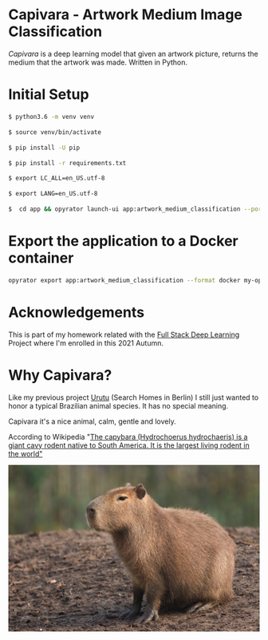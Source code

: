 Capivara - Artwork Medium Image Classification
=====================================

*Capivara* is a deep learning model that given an artwork picture, returns the medium that the artwork was made. Written in Python. 

Initial Setup
=====================================

```bash
$ python3.6 -m venv venv
```

```bash
$ source venv/bin/activate
```

```bash
$ pip install -U pip
```

```bash
$ pip install -r requirements.txt
```

```bash
$ export LC_ALL=en_US.utf-8
```

```bash
$ export LANG=en_US.utf-8
```

```bash
$  cd app && opyrator launch-ui app:artwork_medium_classification --port 8051
```

Export the application to a Docker container
=====================================

```bash
opyrator export app:artwork_medium_classification --format docker my-opyrator:latest
```

Acknowledgements
=====================================
This is part of my homework related with the [Full Stack Deep Learning](https://fullstackdeeplearning.com/) Project where I'm enrolled in this 2021 Autumn.


Why Capivara?
=====================================
Like my previous project [Urutu](https://github.com/fclesio/urutu-rent-home) (Search Homes in Berlin) I still just wanted to honor a typical Brazilian animal species. It has no special meaning. 

Capivara it's a nice animal, calm, gentle and lovely. 

According to Wikipedia "[The capybara (Hydrochoerus hydrochaeris) is a giant cavy rodent native to South America. It is the largest living rodent in the world"](https://en.wikipedia.org/wiki/Capybara)

![alt text](./images/capivara.png)